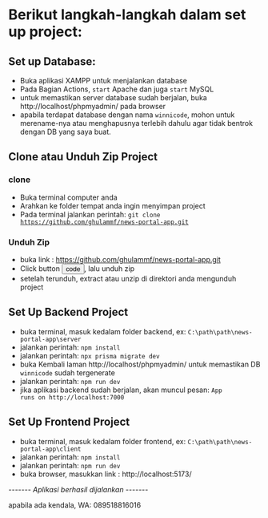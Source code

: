 <h1>Berikut langkah-langkah dalam set up project:</h1>

<h2>Set up Database:</h2>

- Buka aplikasi XAMPP untuk menjalankan database
- Pada Bagian Actions, <code>start</code> Apache dan juga <code>start</code> MySQL
- untuk memastikan server database sudah berjalan, buka http://localhost/phpmyadmin/ pada browser
- apabila terdapat database dengan nama <code>winnicode</code>, mohon untuk merename-nya atau menghapusnya terlebih dahulu agar tidak bentrok dengan DB yang saya buat.

<h2>Clone atau Unduh Zip Project</h2>
<h3>clone</h3>

- Buka terminal computer anda
- Arahkan ke folder tempat anda ingin menyimpan project
- Pada terminal jalankan perintah: <code>git clone https://github.com/ghulammf/news-portal-app.git</code>

<h3>Unduh Zip</h3>

- buka link : https://github.com/ghulammf/news-portal-app.git
- Click button <button>code</button>, lalu unduh zip
- setelah terunduh, extract atau unzip di direktori anda mengunduh project

<h2>Set Up Backend Project</h2>

- buka terminal, masuk kedalam folder backend, ex: <code>C:\path\path\news-portal-app\server</code>
- jalankan perintah: <code>npm install</code>
- jalankan perintah: <code>npx prisma migrate dev</code>
- buka Kembali laman http://localhost/phpmyadmin/ untuk memastikan DB <code>winnicode</code> sudah tergenerate
- jalankan perintah: <code>npm run dev</code>
- jika aplikasi backend sudah berjalan, akan muncul pesan: <code>App runs on http://localhost:7000</code>

<h2>Set Up Frontend Project</h2>

- buka terminal, masuk kedalam folder frontend, ex: <code>C:\path\path\news-portal-app\client</code>
- jalankan perintah: <code>npm install</code>
- jalankan perintah: <code>npm run dev</code>
- buka browser, masukkan link : http://localhost:5173/

<i>------- Aplikasi berhasil dijalankan -------</i>

apabila ada kendala, WA: 089518816016
